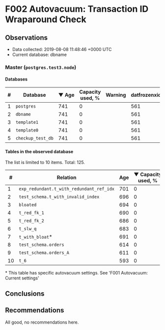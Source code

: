 # F002 Autovacuum: Transaction ID Wraparound Check #

## Observations ##
- Data collected: 2019-08-08 11:48:46 +0000 UTC
- Current database: dbname




### Master (`postgres.test3.node`) ###


#### Databases ####


| \# | Database | &#9660;&nbsp;Age | Capacity used, % | Warning | datfrozenxid |
|--|--------|-----|------------------|---------|--------------|
| 1 |`postgres`|741 |0 |  |561 |
| 2 |`dbname`|741 |0 |  |561 |
| 3 |`template1`|741 |0 |  |561 |
| 4 |`template0`|741 |0 |  |561 |
| 5 |`checkup_test_db`|741 |0 |  |561 |


#### Tables in the observed database ####
The list is limited to 10 items. Total: 125.

| \# | Relation | Age | &#9660;&nbsp;Capacity used, % | Warning |rel_relfrozenxid | toast_relfrozenxid |
|---|-------|-----|------------------|---------|-----------------|--------------------|
| 1 |`exp_redundant.t_with_redundant_ref_idx` |701 |0 |  |601 |0 |
| 2 |`test_schema.t_with_invalid_index` |696 |0 |  |606 |0 |
| 3 |`bloated` |694 |0 |  |608 |0 |
| 4 |`t_red_fk_1` |690 |0 |  |612 |0 |
| 5 |`t_red_fk_2` |686 |0 |  |616 |0 |
| 6 |`t_slw_q` |683 |0 |  |619 |0 |
| 7 |`t_with_bloat`\* |691 |0 |  |611 |0 |
| 8 |`test_schema.orders` |614 |0 |  |688 |0 |
| 9 |`test_schema.orders_A` |611 |0 |  |691 |0 |
| 10 |`t_6` |593 |0 |  |709 |0 |


\* This table has specific autovacuum settings. See 'F001 Autovacuum: Current settings'


## Conclusions ##
 


## Recommendations ##
  All good, no recommendations here.
 


